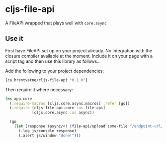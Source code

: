 # cljs-file-api

A FileAPI wrapped that plays well with `core.async`

## Use it

First have FileAPI set up on your project already. No integration with
the closure compiler available at the moment. Include it on your page
with a script tag and then use this library as follows..

Add the following to your project dependencies:
```clojure
[ca.brentvatne/cljs-file-api "0.1.0"]
```

Then require it where necessary:

```clojure
(ns app.core
  (:require-macros [cljs.core.async.macros] :refer [go])
  (:require [cljs-file-api.core :as file-api]
            [cljs.core.async :as async))

  (go
    (let [response (async/<! (file-api/upload some-file "/endpoint-url/"))]
      (.log js/console response)
      (.alert js/window "done!")))
```
